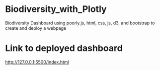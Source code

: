 # Biodiversity_with_Plotly
Biodiversity Dashboard using poorly.js, html, css, js, d3, and bootstrap to create and deploy a webpage

# Link to deployed dashboard
http://127.0.0.1:5500/index.html
